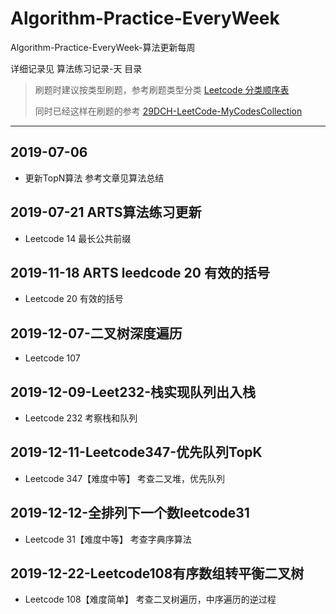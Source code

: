 # Algorithm-Practice-EveryWeek
Algorithm-Practice-EveryWeek-算法更新每周

详细记录见 算法练习记录-天 目录



> 刷题时建议按类型刷题，参考刷题类型分类 [Leetcode 分类顺序表](https://cspiration.com/leetcodeClassification#10309)
>
> 同时已经这样在刷题的参考 [29DCH-LeetCode-MyCodesCollection](https://github.com/29DCH/LeetCode-MyCodesCollection) 

------




## 2019-07-06 
- 更新TopN算法 参考文章见算法总结

## 2019-07-21 ARTS算法练习更新

- Leetcode 14 最长公共前缀

## 2019-11-18 ARTS leedcode 20  有效的括号
- Leetcode 20 有效的括号

## 2019-12-07-二叉树深度遍历
- Leetcode 107

## 2019-12-09-Leet232-栈实现队列出入栈
- Leetcode 232 考察栈和队列 

## 2019-12-11-Leetcode347-优先队列TopK
- Leetcode 347【难度中等】 考查二叉堆，优先队列

## 2019-12-12-全排列下一个数leetcode31
- Leetcode 31【难度中等】 考查字典序算法 



## 2019-12-22-Leetcode108有序数组转平衡二叉树

- Leetcode 108【难度简单】 考查二叉树遍历，中序遍历的逆过程